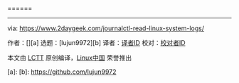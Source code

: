 [#]: subject: ()
[#]: via: (https://www.2daygeek.com/journalctl-read-linux-system-logs/)
[#]: author: ( )
[#]: collector: (lujun9972)
[#]: translator: ( )
[#]: reviewer: ( )
[#]: publisher: ( )
[#]: url: ( )


======

--------------------------------------------------------------------------------

via: https://www.2daygeek.com/journalctl-read-linux-system-logs/

作者：[][a]
选题：[lujun9972][b]
译者：[译者ID](https://github.com/译者ID)
校对：[校对者ID](https://github.com/校对者ID)

本文由 [LCTT](https://github.com/LCTT/TranslateProject) 原创编译，[Linux中国](https://linux.cn/) 荣誉推出

[a]: 
[b]: https://github.com/lujun9972
